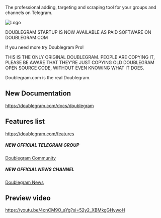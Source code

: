 

The professional adding, targeting and scraping tool for your groups and channels on Telegram.

![Logo](https://www.doublegram.com/img/github-dblgrm-social.png)


DOUBLEGRAM STARTUP IS NOW AVAILABLE AS PAID SOFTWARE ON DOUBLEGRAM.COM

If you need more try Doublegram Pro!


THIS IS THE ONLY ORIGINAL DOUBLEGRAM. PEOPLE ARE COPYING IT, PLEASE BE AWARE THAT THEY'RE JUST COPYING OLD DOUBLEGRAM OPEN SOURCE CODE, WITHOUT EVEN KNOWING WHAT IT DOES. 

Doublegram.com is the real Doublegram.

## New Documentation

https://doublegram.com/docs/doublegram


## Features list

https://doublegram.com/features


##### NEW OFFICIAL TELEGRAM GROUP
[Doublegram Community](https://t.me/+DdO9_OA29442ODI0)


##### NEW OFFICIAL NEWS CHANNEL
[Doublegram News](https://t.me/doublegram_news)



## Preview video
https://youtu.be/4cnCM9O_aYg?si=52y2_XBMkgGHywoH


